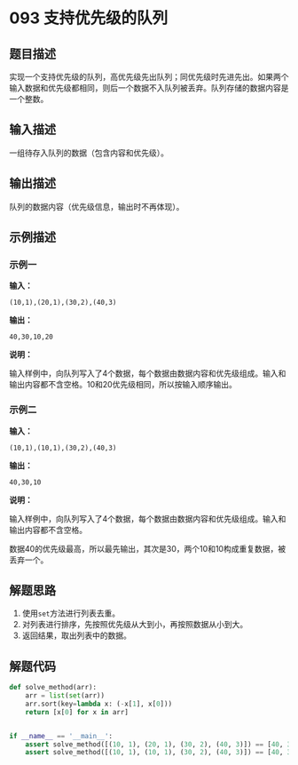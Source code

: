 # 093 支持优先级的队列

## 题目描述

实现一个支持优先级的队列，高优先级先出队列；同优先级时先进先出。如果两个输入数据和优先级都相同，则后一个数据不入队列被丢弃。队列存储的数据内容是一个整数。

## 输入描述

一组待存入队列的数据（包含内容和优先级）。

## 输出描述

队列的数据内容（优先级信息，输出时不再体现）。

## 示例描述

### 示例一

**输入：**
```text
(10,1),(20,1),(30,2),(40,3)
```

**输出：**
```text
40,30,10,20
```

**说明：**  

输入样例中，向队列写入了4个数据，每个数据由数据内容和优先级组成。输入和输出内容都不含空格。10和20优先级相同，所以按输入顺序输出。

### 示例二

**输入：**
```text
(10,1),(10,1),(30,2),(40,3)
```

**输出：**
```text
40,30,10
```

**说明：**

输入样例中，向队列写入了4个数据，每个数据由数据内容和优先级组成。输入和输出内容都不含空格。

数据40的优先级最高，所以最先输出，其次是30，两个10和10构成重复数据，被丢弃一个。

## 解题思路

1. 使用`set`方法进行列表去重。
2. 对列表进行排序，先按照优先级从大到小，再按照数据从小到大。
3. 返回结果，取出列表中的数据。

## 解题代码

```python
def solve_method(arr):
    arr = list(set(arr))
    arr.sort(key=lambda x: (-x[1], x[0]))
    return [x[0] for x in arr]


if __name__ == '__main__':
    assert solve_method([(10, 1), (20, 1), (30, 2), (40, 3)]) == [40, 30, 10, 20]
    assert solve_method([(10, 1), (10, 1), (30, 2), (40, 3)]) == [40, 30, 10]
```